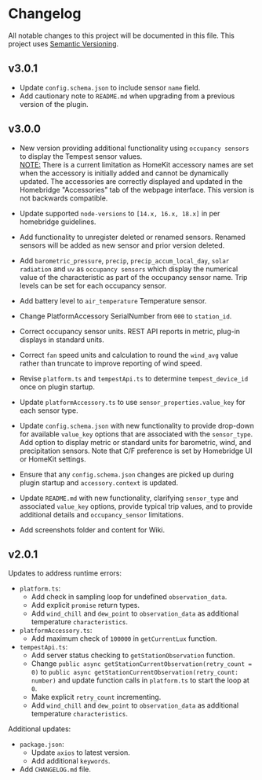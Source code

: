 # Changelog

All notable changes to this project will be documented in this file. This project uses [Semantic Versioning](https://semver.org/).

## v3.0.1
* Update `config.schema.json` to include sensor `name` field.
* Add cautionary note to `README.md` when upgrading from a previous version of the plugin.

## v3.0.0
* New version providing additional functionality using `occupancy sensors` to display the Tempest sensor values. <br><u>NOTE:</u> There is a current limitation as HomeKit accessory names are set when the accessory is initially added and cannot be dynamically updated. The accessories are correctly displayed and updated in the Homebridge "Accessories" tab of the webpage interface. This version is not backwards compatible.

* Update supported `node-versions` to `[14.x, 16.x, 18.x]` in per homebridge guidelines.
* Add functionality to unregister deleted or renamed sensors. Renamed sensors will be added as new sensor and prior version deleted.

* Add `barometric_pressure`, `precip`, `precip_accum_local_day`, `solar radiation` and `uv` as `occupancy sensors` which display the numerical value of the characteristic as part of the occupancy sensor name. Trip levels can be set for each occupancy sensor.
* Add battery level to `air_temperature` Temperature sensor.
* Change PlatformAccessory SerialNumber from `000` to `station_id`.
* Correct occupancy sensor units. REST API reports in metric, plug-in displays in standard units.
* Correct `fan` speed units and calculation to round the `wind_avg` value rather than truncate to improve reporting of wind speed.
* Revise `platform.ts` and `tempestApi.ts` to determine `tempest_device_id` once on plugin startup.
* Update `platformAccessory.ts` to use `sensor_properties.value_key` for each sensor type.

* Update `config.schema.json` with new functionality to provide drop-down for available `value_key` options that are associated with the `sensor_type`. Add option to display metric or standard units for barometric, wind, and precipitation sensors. Note that C/F preference is set by Homebridge UI or HomeKit settings.
* Ensure that any `config.schema.json` changes are picked up during plugin startup and `accessory.context` is updated.

* Update `README.md` with new functionality, clarifying `sensor_type` and associated `value_key` options, provide typical trip values, and to provide additional details and `occupancy_sensor` limitations.

* Add screenshots folder and content for Wiki.

## v2.0.1
Updates to address runtime errors:
* `platform.ts`:
  * Add check in sampling loop for undefined `observation_data`.
  * Add explicit `promise` return types.
  * Add `wind_chill` and `dew_point` to `observation_data` as additional temperature `characteristics`.
* `platformAccessory.ts`:
  * Add maximum check of `100000` in `getCurrentLux` function.
* `tempestApi.ts`:
  * Add server status checking to `getStationObservation` function.
  * Change `public async getStationCurrentObservation(retry_count = 0)` to `public async getStationCurrentObservation(retry_count: number)` and update function calls in `platform.ts` to start the loop at `0`.
  * Make explicit `retry_count` incrementing.
  * Add `wind_chill` and `dew_point` to `observation_data` as additional temperature `characteristics`.

Additional updates:
* `package.json`:
  * Update `axios` to latest version.
  * Add additional `keywords`.
* Add `CHANGELOG.md` file.
